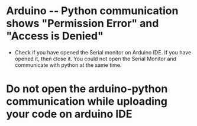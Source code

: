 # Arduino -- Python communication shows "Permission Error" and "Access is Denied"

- Check if you have opened the Serial monitor on Arduino IDE. If you have opened it, then close it. You could not open the Serial Monitor and communicate with python at the same time.

# Do not open the arduino-python communication while uploading your code on arduino IDE






